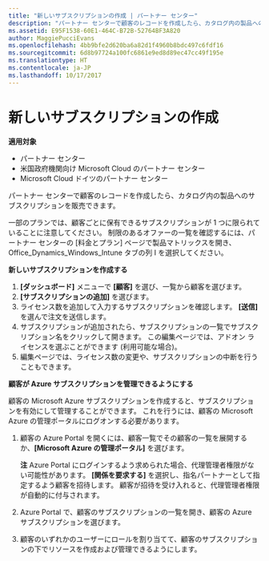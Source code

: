 ```yaml
---
title: "新しいサブスクリプションの作成 | パートナー センター"
description: "パートナー センターで顧客のレコードを作成したら、カタログ内の製品へのサブスクリプションを販売できます。"
ms.assetid: E95F1538-60E1-464C-B72B-52764BF3A820
author: MaggiePucciEvans
ms.openlocfilehash: 4bb9bfe2d620ba6a82d1f4960b8bdc497c6fdf16
ms.sourcegitcommit: 6d8b97724a100fc6861e9ed8d89ec47cc49f195e
ms.translationtype: HT
ms.contentlocale: ja-JP
ms.lasthandoff: 10/17/2017
---
```

# <a name="create-a-new-subscription"></a>新しいサブスクリプションの作成

**適用対象**

-  パートナー センター
-  米国政府機関向け Microsoft Cloud のパートナー センター
-  Microsoft Cloud ドイツのパートナー センター

パートナー センターで顧客のレコードを作成したら、カタログ内の製品へのサブスクリプションを販売できます。

一部のプランでは、顧客ごとに保有できるサブスクリプションが 1 つに限られていることに注意してください。 制限のあるオファーの一覧を確認するには、パートナー センターの [料金とプラン] ページで製品マトリックスを開き、Office_Dynamics_Windows_Intune タブの列 I を選択してください。 


**新しいサブスクリプションを作成する**

1.  **[ダッシュボード]** メニューで **[顧客]** を選び、一覧から顧客を選びます。
2.   **[サブスクリプションの追加]** を選びます。
3.  ライセンス数を追加して入力するサブスクリプションを確認します。 **[送信]** を選んで注文を送信します。
4.  サブスクリプションが追加されたら、サブスクリプションの一覧でサブスクリプション名をクリックして開きます。 この編集ページでは、アドオン ライセンスを選ぶことができます (利用可能な場合)。
5.  編集ページでは、ライセンス数の変更や、サブスクリプションの中断を行うこともできます。

**顧客が Azure サブスクリプションを管理できるようにする**

顧客の Microsoft Azure サブスクリプションを作成すると、サブスクリプションを有効にして管理することができます。 これを行うには、顧客の Microsoft Azure の管理ポータルにログオンする必要があります。 

1.  顧客の Azure Portal を開くには、顧客一覧でその顧客の一覧を展開するか、**[Microsoft Azure の管理ポータル]** を選びます。
    
    **注**  Azure Portal にログインするよう求められた場合、代理管理者権限がない可能性があります。 **[関係を要求する]** を選択し、指名パートナーとして指定するよう顧客を招待します。 顧客が招待を受け入れると、代理管理者権限が自動的に付与されます。 
2.  Azure Portal で、顧客のサブスクリプションの一覧を開き、顧客の Azure サブスクリプションを選びます。
3.  顧客のいずれかのユーザーにロールを割り当てて、顧客のサブスクリプションの下でリソースを作成および管理できるようにします。

 



